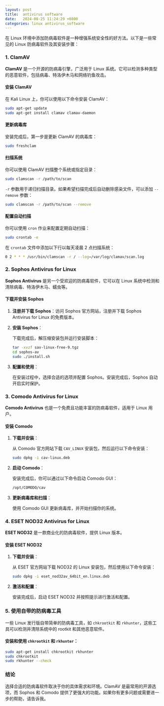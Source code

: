 ```yaml
---
layout: post
title:  antivirus software
date:   2024-08-25 11:24:29 +0800
categories: linux antivirus_software
---
```


在 Linux 环境中添加防病毒软件是一种增强系统安全性的好方法。以下是一些常见的 Linux 防病毒软件及其安装步骤：

### 1. ClamAV

**ClamAV** 是一个开源的防病毒引擎，广泛用于 Linux 系统。它可以检测多种类型的恶意软件，包括病毒、特洛伊木马和网络钓鱼攻击。

#### 安装 ClamAV

在 Kali Linux 上，你可以使用以下命令安装 ClamAV：

```bash
sudo apt-get update
sudo apt-get install clamav clamav-daemon
```

#### 更新病毒库

安装完成后，第一步是更新 ClamAV 的病毒库：

```bash
sudo freshclam
```

#### 扫描系统

你可以使用 ClamAV 扫描整个系统或指定目录：

```bash
sudo clamscan -r /path/to/scan
```

`-r` 参数用于递归扫描目录。如果希望扫描完成后自动删除感染文件，可以添加 `--remove` 参数：

```bash
sudo clamscan -r /path/to/scan --remove
```

#### 配置自动扫描

你可以使用 `cron` 作业来配置定期自动扫描：

```bash
sudo crontab -e
```

在 `crontab` 文件中添加以下行以每天凌晨 2 点扫描系统：

```bash
0 2 * * * /usr/bin/clamscan -r / --log=/var/log/clamav/scan.log
```

### 2. Sophos Antivirus for Linux

**Sophos Antivirus** 是另一个受欢迎的防病毒软件，它可以在 Linux 系统中检测和清除病毒、特洛伊木马、蠕虫等。

#### 下载并安装 Sophos

1. **注册并下载 Sophos**：访问 Sophos 官方网站，注册并下载 Sophos Antivirus for Linux 的免费版本。

2. **安装 Sophos**：

   下载完成后，解压缩安装包并运行安装脚本：

   ```bash
   tar -xvzf sav-linux-free-9.tgz
   cd sophos-av
   sudo ./install.sh
   ```

3. **配置和使用**：

   在安装过程中，选择合适的选项并配置 Sophos。安装完成后，Sophos 自动开启实时保护。

### 3. Comodo Antivirus for Linux

**Comodo Antivirus** 也是一个免费且功能丰富的防病毒软件，适用于 Linux 用户。

#### 安装 Comodo

1. **下载并安装**：

   从 Comodo 官方网站下载 `CAV_LINUX` 安装包，然后运行以下命令安装：

   ```bash
   sudo dpkg -i cav-linux.deb
   ```

2. **启动 Comodo**：

   安装完成后，你可以通过以下命令启动 Comodo GUI：

   ```bash
   /opt/COMODO/cav
   ```

3. **更新病毒库和扫描**：

   使用 Comodo GUI 更新病毒库，并开始扫描你的系统。

### 4. ESET NOD32 Antivirus for Linux

**ESET NOD32** 是一款商业化的防病毒软件，提供 Linux 版本。

#### 安装 ESET NOD32

1. **下载并安装**：

   从 ESET 官方网站下载 NOD32 的 Linux 安装包，然后使用以下命令安装：

   ```bash
   sudo dpkg -i eset_nod32av_64bit_en.linux.deb
   ```

2. **激活和配置**：

   安装完成后，启动 ESET NOD32 并按照提示进行激活和配置。

### 5. 使用自带的防病毒工具

一些 Linux 发行版自带简单的防病毒工具，如 `chkrootkit` 和 `rkhunter`，这些工具可以检测并清除系统中的 rootkit 和其他恶意软件。

#### 安装和使用 `chkrootkit` 和 `rkhunter`：

```bash
sudo apt-get install chkrootkit rkhunter
sudo chkrootkit
sudo rkhunter --check
```

### 结论

选择合适的防病毒软件取决于你的具体需求和环境。ClamAV 是最常用的开源选项，而 Sophos 和 Comodo 提供了更强大的功能。如果你有更多问题或需要进一步的帮助，请告诉我。